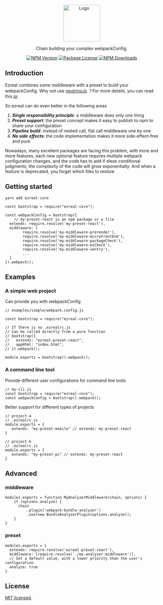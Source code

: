 <p align="center">
  <img src="https://avatars3.githubusercontent.com/u/76786353?s=400&u=76272f064f1b2866e7bae1b3be8edd5fe11bd071&v=4" width="120" alt="Logo" />
</p>

[circleci-image]: https://img.shields.io/circleci/build/github/nestjs/nest/master?token=abc123def456
[circleci-url]: https://circleci.com/gh/nestjs/nest

  <p align="center">Chain building your complex webpackConfig.</p>
    <p align="center">
<a href="https://www.npmjs.com/~ezreal-core" target="_blank"><img src="https://img.shields.io/npm/v/ezreal-core.svg" alt="NPM Version" /></a>
<a href="https://www.npmjs.com/~ezreal-core" target="_blank"><img src="https://img.shields.io/npm/l/ezreal-core.svg" alt="Package License" /></a>
<a href="https://www.npmjs.com/~ezreal-core" target="_blank"><img src="https://img.shields.io/npm/dm/ezreal-core.svg" alt="NPM Downloads" /></a>
</p>
  <!--[![Backers on Open Collective](https://opencollective.com/nest/backers/badge.svg)](https://opencollective.com/nest#backer)
  [![Sponsors on Open Collective](https://opencollective.com/nest/sponsors/badge.svg)](https://opencollective.com/nest#sponsor)-->

## Introduction

Ezreal combines some middleware with a preset to build your webpackConfig. Why not use [neutrinoJs](https://neutrinojs.org/) ？For more details, you can read this [pr](https://github.com/neutrinojs/neutrino/pull/1653).

So ezreal can do even better in the following areas
1. ***Single responsibility principle***: a middleware does only one thing
2. ***Preset support***: the preset concept makes it easy to publish to npm to share your configuration
3. ***Pipeline build***: instead of nested call, flat call middleware one by one
4. ***No side effects***: the code implementation makes it more side-effect-free and pure

Nowadays, many excellent packages are facing this problem, with more and more features, each new optional feature requires multiple webpack configuration changes, and the code has to add if elese conditional judgments, the complexity of the code will grow exponentially. And when a feature is deprecated, you forget which files to restore

## Getting started
```
yarn add ezreal-core
```
```
const bootstrap = require("ezreal-core");

const webpackConfig = bootstrap({
	// my-preset-react is an npm package or a file
  extends: require.resolve('my-preset-react'),
  middleware: [
        require.resolve('my-middleware-prerender'),
        require.resolve('my-middleware-microFrontEnd'),
        require.resolve('my-middleware-packageCheck'),
        require.resolve('my-middleware-esCheck'),
        require.resolve('my-middleware-sentry'),
        ...
  ]
}).webpack();
```

## Examples
### A simple web project
Can provide you with webpackConfig
```
// examples/simple/webpack.config.js

const bootstrap = require("ezreal-core");

// If there is no .ezrealrc.js
// Can be called directly from a pure function
// bootstrap({
//   extends: "ezreal-preset-react",
//   appHtml: "index.html",
// }).webpack();

module.exports = bootstrap().webpack();
```

### A command line tool
Provide different user configurations for command line tools
```
// my-cli.js
const bootstrap = require("ezreal-core");
const webpackConfig = bootstrap().webpack();
```
Better support for different types of projects

```
// project-a
// .ezrealrc.js
module.exports = {
   extends: "my-preset-mobile" // extends: my-preset-react
}

// project-b
// .ezrealrc.js
module.exports = {
   extends: "my-preset-pc" // extends: my-preset-react
}
```

## Advanced
### middleware
```
modules.exports = function MyAnalyzerMiddleware(chain, options) {
	if (options.analyze) {
      chain
          .plugin('webpack-bundle-analyzer')
          .use(new BundleAnalyzerPlugin(options.analyze));
    }
}
```
### preset
```
modules.exports = {
  extends: require.resolve('ezreal-preset-react'),
  middleware: [require.resolve('./my-analyzer-middleware')],
  // Set a default value, with a lower priority than the user's configuration
  analyze: true
}
```

## License

[MIT licensed](LICENSE).

